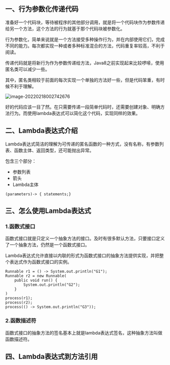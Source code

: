 ## 一、行为参数化传递代码

准备好一个代码块，等待被程序的其他部分调用，就是将一个代码块作为参数传递给另一个方法，这个方法的行为就基于那个代码块被参数化。



行为参数化，简单来说就是一个方法接受多种操作行为，并在内部使用它们，完成不同的能力。每次都实现一种或者多种标准混合的方法，代码重复率较高，不利于阅读。

传递代码就是将新行为作为参数传递给方法，Java8之前实现起来比较啰嗦，使用匿名类可以减少一些。

其中，匿名类相较于前面的每次实现一个单独的方法好一些，但是代码笨重，有时候不利于理解。

![image-20220218002742676](https://cdn.jsdelivr.net/gh/JarvisTH/picbed/img/20220218002751.png)

好的代码应该一目了然。在只需要传递一段简单代码时，还需要创建对象、明确方法行为。而使用lambda表达式可以简化这个代码，实现同样的效果。



## 二、Lambda表达式介绍

Lambda表达式简洁的理解为可传递的匿名函数的一种方式，没有名称，有参数列表、函数主体、返回类型，还可能抛出异常。

包含三个部分：

- 参数列表
- 箭头
- Lambda主体

```
(parameters)-> { statements;}
```

## 三、怎么使用Lambda表达式

### 1.函数式接口

函数式接口就是只定义一个抽象方法的接口。及时有很多默认方法，只要接口定义了一个抽象方法，仍然是一个函数式接口。

Lambda表达式允许直接以内联的形式为函数式接口的抽象方法提供实现，并把整个表达式作为函数式接口的实例。

```
Runnable r1 = () -> System.out.println("G1");
Runnable r2 = new Runnable(
	public void run() {
		System.out.println("G2");
	}
)
process(r1);
process(r2);
process(() -> System.out.println("G3"));
```



### 2.函数描述符

函数式接口的抽象方法的签名基本上就是lambda表达式签名，这种抽象方法叫做函数描述符。

## 四、Lambda表达式到方法引用



